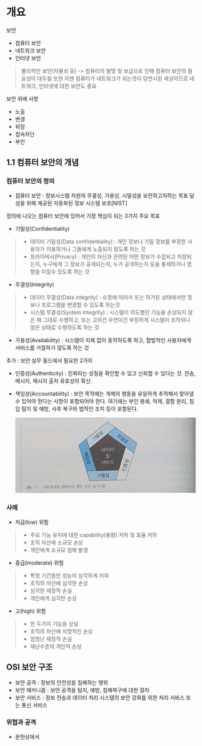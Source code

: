 # 개요

보안
- 컴퓨터 보안
- 네트워크 보안
- 인터넷 보안

> 물리적인 보안(자물쇠 등) -> 컴퓨터의 발명 및 보급으로 인해 컴퓨터 보안의 필요성이 대두됨
> 또한 이젠 컴퓨터가 네트워크가 되는것이 당연시된 세상이므로 네트워크, 인터넷에 대한 보안도 중요

보안 위배 사항
- 노출
- 변경
- 위장
- 접속차단
- 부인


## 1.1 컴퓨터 보안의 개념
### 컴퓨터 보안의 정의
- 컴퓨터 보안 : 정보시스템 자원의 무결성, 가용성, 시밀성을 보전하고자하는 목표 달성을 위해 제공된 자동화된 정보 시스템 보호[NIST]

정의에 나오는 컴퓨터 보안에 있어서 가장 핵심이 되는 3가지 주요 목표
- 기밀성(Confidentiality)
>- 데이터 기밀성(Data confidentiality) : 개인 정보나 기밀 정보를 부정한 사용자가 이용하거나 그들에게 노출되지 않도록 하는 것
>- 프라이버시(Privacy) : 개인이 자신과 관련된 어떤 정보가 수집되고 저장되는지, 누구에게 그 정보가 공개되는지, 누가 공개하는지 등을 통제하거나 영향을 미칠수 있도록 하는 것
- 무결성(Integrity)
>- 데이터 무결성(Data integrity) : 슈정에 따라서 또는 허가된 상태에서만 정보나 프로그램을 변경할 수 있도록 하는것
>- 시스템 무결성(System integrity) : 시스템이 의도했던 기능을 손상되지 않은 채 그대로 수행하고, 또는 고의건 우연이건 부정하게 시스템이 조작되니 않은 상태로 수행하도록 하는 것
- 가용성(Availability) : 시스템이 지체 없이 동작하도록 하고, 합법적인 사용자에게 서비스를 거절하기 않도록 하는 것

추가 : 보안 실무 필드에서 필요한 2가지
- 인증성(Authenticity) : 진짜라는 성질을 확인할 수 있고 신뢰할 수 있다는 것. 전송, 메시지, 메시지 출처 유효성의 확신.
- 책임성(Accountability) : 보안 목적에는 개체의 행동을 유일하게 추적해서 찾아낼수 있어야 한다는 사항이 포함되어야 한다. 여기에는 부인 봉쇄, 억제, 결함 분리, 침입 탐지 및 예방, 사후 복구와 법적인 조치 등이 포함된다.

  ![네트워크와 컴퓨터의 핵심 보안 요구사항](https://github.com/kimseungdeok/2021_2_JNU/blob/main/Information_Security/images/Network_Security_Essentials.jpg)

### 사례
- 저급(low) 위험
>- 주요 기능 유지에 대한 capability(용량) 저하 및 효율 저하
>- 조직 자산에 소규모 손상
>- 개인에게 소규모 침해 발생
- 중급(moderate) 위험
>- 특정 기간동안 성능이 심각하게 저하
>- 조직의 자산에 심각한 손상
>- 심각한 재정적 손실
>- 개인에게 심각한 손상
- 고(high) 위험
>- 한 두가지 기능을 상실
>- 조직의 자산에 치명적인 손상
>- 엄청난 재정적 손실
>- 재난수준의 개인적 손상

## OSI 보안 구조
- 보안 공격 : 정보의 안전성을 침해하는 행위
- 보안 매커니즘 : 보안 공격을 탐지, 예방, 침해복구에 대한 절차
- 보안 서비스 : 정보 전송과 데이터 처리 시스템의 보안 강화를 위한 처리 서비스 또는 통신 서비스

### 위협과 공격
- 문헌상에서 

